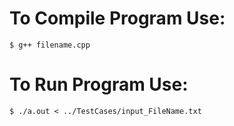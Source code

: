 # To Compile Program Use:
	$ g++ filename.cpp

# To Run Program Use:
	$ ./a.out < ../TestCases/input_FileName.txt 
